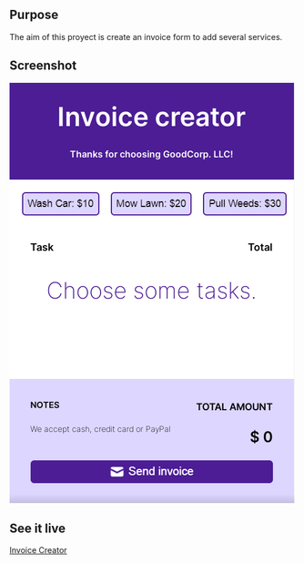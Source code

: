 <h2>Purpose</h2>
<p>The aim of this proyect is create an invoice form to add several services.</p>
<h2>Screenshot</h2>
<img src="INVOICE-CREATOR.PNG">
<h2>See it live</h2>
<a href="https://amapola-negra.github.io/Scrimba-Projects-Repo/Frontend-career-path/Invoice-Creator/">Invoice Creator</a>
